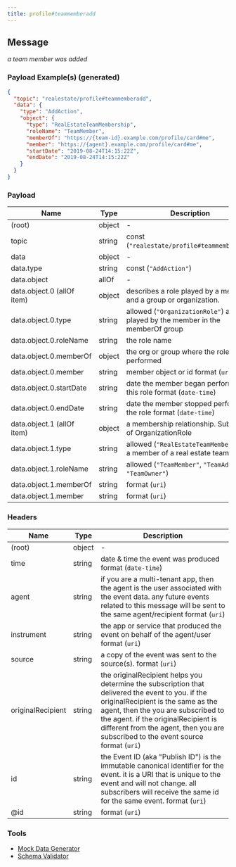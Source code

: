 ```yaml
---
title: profile#teammemberadd
---
```

## Message

*a team member was added*

### Payload Example(s) (generated)

```json
{
  "topic": "realestate/profile#teammemberadd",
  "data": {
    "type": "AddAction",
    "object": {
      "type": "RealEstateTeamMembership",
      "roleName": "TeamMember",
      "memberOf": "https://{team-id}.example.com/profile/card#me",
      "member": "https://{agent}.example.com/profile/card#me",
      "startDate": "2019-08-24T14:15:22Z",
      "endDate": "2019-08-24T14:15:22Z"
    }
  }
}
```



### Payload

| Name | Type | Description |
|---|---|---|
| (root) | object | - |
| topic | string | const (`"realestate/profile#teammemberadd"`)  |
| data | object | - |
| data.type | string | const (`"AddAction"`)  |
| data.object | allOf | - |
| data.object.0 (allOf item) | object | describes a role played by a member and a group or organization. |
| data.object.0.type | string | allowed (`"OrganizationRole"`) a role played by the member in the memberOf group |
| data.object.0.roleName | string | the role name |
| data.object.0.memberOf | object | the org or group where the role is performed |
| data.object.0.member | string | member object or id format (`uri`) |
| data.object.0.startDate | string | date the member began performing this role format (`date-time`) |
| data.object.0.endDate | string | date the member stopped performing the role format (`date-time`) |
| data.object.1 (allOf item) | object | a membership relationship.  Subclass of OrganizationRole |
| data.object.1.type | string | allowed (`"RealEstateTeamMembership"`) a member of a real estate team |
| data.object.1.roleName | string | allowed (`"TeamMember"`, `"TeamAdmin"`, `"TeamOwner"`)  |
| data.object.1.memberOf | string |  format (`uri`) |
| data.object.1.member | string |  format (`uri`) |

### Headers

| Name | Type | Description |
|---|---|---|
| (root) | object | - |
| time | string | date & time the event was produced format (`date-time`) |
| agent | string | if you are a multi-tenant app, then the agent is the user associated with the event data. any future events related to this message will be sent to the same agent/recipient format (`uri`) |
| instrument | string | the app or service that produced the event on behalf of the agent/user format (`uri`) |
| source | string | a copy of the event was sent to the source(s). format (`uri`) |
| originalRecipient | string | the originalRecipient helps you determine the subscription that delivered the event to you. if the originalRecipient is the same as the agent, then the you are subscribed to the agent. if the originalRecipient is different from the agent, then you are subscribed to the event source format (`uri`) |
| id | string | the Event ID (aka "Publish ID") is the immutable canonical identifier for the event. it is a URI that is unique to the event and will not change. all subscribers will receive the same id for the same event. format (`uri`) |
| @id | string |  format (`uri`) |

### Tools

* [Mock Data Generator](/tools/mock-data-generator)
* [Schema Validator](/tools/validate)


